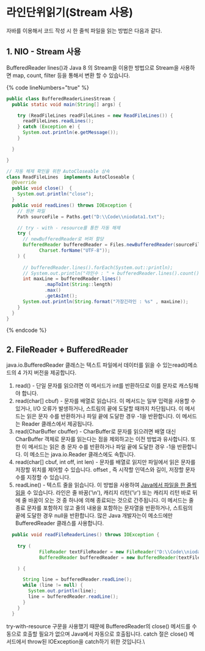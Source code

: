 # 라인단위읽기(Stream 사용)

자바를 이용해서 코드 작성 시 한 줄씩 파일을 읽는 방법은 다음과 같다.

## 1. NIO - Stream 사용

BufferedReader lines()과 Java 8 의 Stream을 이용한 방법으로 Stream을 사용하면 map, count, filter 등을 통해서 변환 할 수 있습니다.

{% code lineNumbers="true" %}
```java
public class BufferedReaderLinesStream {
  public static void main(String[] args) {

    try (ReadFileLines readFileLines = new ReadFileLines()) {
      readFileLines.readLines();
    } catch (Exception e) {
      System.out.println(e.getMessage());
    }

  }

}

// 자동 헤제 확인을 위한 AutoCloseable 상속 
class ReadFileLines  implements AutoCloseable {
  @Override
  public void close()  {
    System.out.println("close");
  }
  public void readLines() throws IOException {
    // 원본 파일
    Path sourceFile = Paths.get("D:\\Code\\niodata1.txt");

    // try - with - resource를 통한 자동 해제 
    try (
      // newBufferedReader로 버퍼 할당 
      BufferedReader bufferedReader = Files.newBufferedReader(sourceFile, 
            Charset.forName("UTF-8"));
    ) {
      
      // bufferedReader.lines().forEach(System.out::println);
      // System.out.println("라인수 : " + bufferedReader.lines().count());
      int maxLine = bufferedReader.lines()
              .mapToInt(String::length)
              .max()
              .getAsInt();
      System.out.println(String.format("가장긴라인 : %s" , maxLine));
    }
  }
}
```
{% endcode %}

## 2. FileReader + BufferedReader

java.io.BufferedReader 클래스는 텍스트 파일에서 데이터를 읽을 수 있는read()메소드의 4 가지 버전을 제공합니다.

1. read() - 단일 문자를 읽으려면 이 메서드가 int를 반환하므로 이를 문자로 캐스팅해야 합니다.
2. read(char\[] cbuf) - 문자를 배열로 읽습니다. 이 메서드는 일부 입력을 사용할 수 있거나, I/O 오류가 발생하거나, 스트림의 끝에 도달할 때까지 차단됩니다. 이 메서드는 읽은 문자 수를 반환하거나 파일 끝에 도달한 경우 -1을 반환합니다. 이 메서드는 Reader 클래스에서 제공됩니다.
3. read(CharBuffer cbuffer) - CharBuffer로 문자를 읽으려면 배열 대신 CharBuffer 객체로 문자를 읽는다는 점을 제외하고는 이전 방법과 유사합니다. 또한 이 메서드는 읽은 총 문자 수를 반환하거나 파일 끝에 도달한 경우 -1을 반환합니다. 이 메소드는 java.io.Reader 클래스에도 속합니다.
4. read(char\[] cbuf, int off, int len) - 문자를 배열로 읽지만 파일에서 읽은 문자를 저장할 위치를 제어할 수 있습니다. offset , 즉 시작할 인덱스와 길이, 저장할 문자 수를 지정할 수 있습니다.
5. readLine() - 텍스트 줄을 읽습니다. 이 방법을 사용하여 [Java에서 파일을 한 줄씩 읽을](https://javarevisited.blogspot.com/2012/07/read-file-line-by-line-java-example-scanner.html) 수 있습니다. 라인은 줄 바꿈('\n'), 캐리지 리턴('\r') 또는 캐리지 리턴 바로 뒤에 줄 바꿈이 오는 것 중 하나에 의해 종료되는 것으로 간주됩니다. 이 메서드는 줄 종료 문자를 포함하지 않고 줄의 내용을 포함하는 문자열을 반환하거나, 스트림의 끝에 도달한 경우 null을 반환합니다. 많은 Java 개발자는이 메소드에만 BufferedReader 클래스를 사용합니다.

```java
  public void readFileReaderLines() throws IOException {
   
    try (
            FileReader textFileReader = new FileReader("D:\\Code\\niodata.txt", Charset.forName("UTF-8"));
            BufferedReader bufferedReader = new BufferedReader(textFileReader );

    ) {

      String line = bufferedReader.readLine();
      while (line != null) {
        System.out.println(line);
        line = bufferedReader.readLine();
      }
    }
  }
```

try-with-resource 구문을 사용했기 때문에 BufferedReader의 close() 메서드를 수동으로 호출할 필요가 없으며 Java에서 자동으로 호출됩니다. catch 절은 close() 메서드에서 throw된 IOException을 catch하기 위한 것입니다.\


